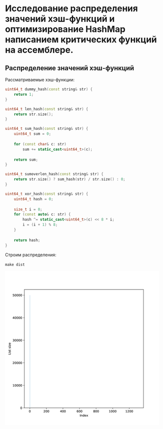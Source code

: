 # Исследование распределения значений хэш-функций и оптимизирование HashMap написанием критических функций на ассемблере.

## Распределение значений хэш-функций

Рассматриваемые хэш-функции:

```cpp
uint64_t dummy_hash(const string& str) {
	return 1;
}
```

```cpp
uint64_t len_hash(const string& str) {
	return str.size();
}
```

```cpp
uint64_t sum_hash(const string& str) {
	uint64_t sum = 0;
	
	for (const char& c: str)
		sum += static_cast<uint64_t>(c);

	return sum;
}
```

```cpp
uint64_t sumoverlen_hash(const string& str) {
	return str.size() ? sum_hash(str) / str.size() : 0;
}
```

```cpp
uint64_t xor_hash(const string& str) {
	uint64_t hash = 0;
	
	size_t i = 0;
	for (const auto& c: str) {
		hash ^= static_cast<uint64_t>(c) << 8 * i;
		i = (i + 1) % 8;
	}
	
	return hash;
}
```

Строим распределения: 

`make dist`

![alt text](https://github.com/InversionSpaces/HashMap/blob/master/results/dist/dummy_dist.jpg)
